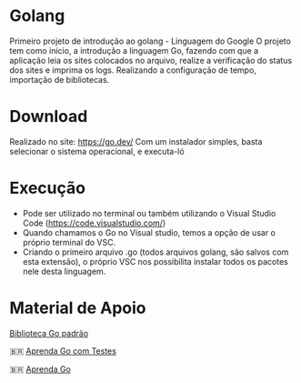 # Golang
Primeiro projeto de introdução ao golang - Linguagem  do Google
O projeto tem como início, a introdução a linguagem Go, fazendo com que a aplicação leia os sites colocados no arquivo, realize a verificação do status dos sites e imprima os logs. Realizando a configuração de tempo, importação de bibliotecas. 

#  Download
Realizado no site: https://go.dev/ 
Com um instalador simples, basta selecionar o  sistema operacional, e executa-ló

#  Execução
- Pode ser utilizado no terminal ou também utilizando o Visual  Studio Code (https://code.visualstudio.com/)
- Quando chamamos o Go no Visual studio, temos a opção de usar o próprio terminal do VSC.
- Criando o primeiro arquivo .go (todos arquivos golang, são salvos com esta extensão), o próprio VSC nos possibilita instalar todos os pacotes nele desta linguagem.


# Material de Apoio
[Biblioteca Go padrão](https://pkg.go.dev/std)

:brazil: [Aprenda Go com Testes](https://larien.gitbook.io/aprenda-go-com-testes/primeiros-passos-com-go/maps)

:brazil: [Aprenda Go](https://www.youtube.com/playlist?list=PLCKpcjBB_VlBsxJ9IseNxFllf-UFEXOdg)
